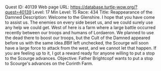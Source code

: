Quest ID: 40139
Web page URL: https://database.turtle-wow.org/?quest=40139
Level: 17
Min Level: 15
Race: 434
Title: Reappearance of the Damned
Description: Welcome to the Glenshire. I hope that you have come to assist us. The enemies on every side beset us, and we could surely use any help we could get. West of here is a farm where a large battle occurred recently between our troops and humans of Lordaeron. We planned to use the dead there to boost our troops, but the Cult of the Damned appeared before us with the same idea.$B$BIf left unchecked, the Scourge will soon have a large force to attack from the west, and we cannot let that happen. If you are feeling up to it, I got a reward ready for anyone willing to put a stop to the Scourge advances.
Objective: Father Brightcopf wants to put a stop to Scourge's advances on the Corinth Farm.
